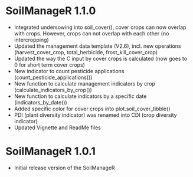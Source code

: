# SoilManageR 1.1.0

* Integrated undersowing into soil_cover(), cover crops can now overlap with crops. However, crops can not overlap with each other (no intercropping)
* Updated the management data template (V2.6), incl. new operations (harvest_cover_crop, total_herbicide, frost_kill_cover_crop)
* Updated the way the C input by cover crops is calculated (now goes to 0 for short term cover crops)
* New indicator to count pesticide applications (count_pesticide_applications())
* New function to calculate management indicators by crop (calculate_indicators_by_crop())
* New function to calculate indicators by a specific date (indicators_by_date())
* Added specific color for cover crops into plot.soil_cover_tibble()
* PDI (plant diversity indicator) was renamed into CDI (crop diversity indicator)
* Updated Vignette and ReadMe files


# SoilManageR 1.0.1

* Initial release version of the SoilManageR

